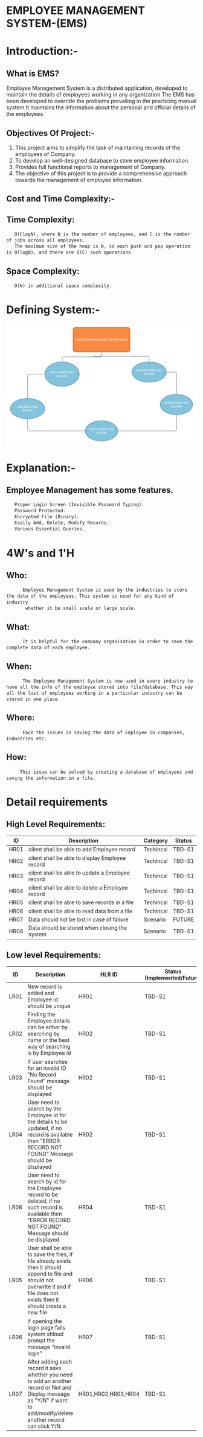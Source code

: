 # EMPLOYEE MANAGEMENT SYSTEM-(EMS)

# Introduction:-

## What is EMS?
Employee Management System is a distributed application, developed to maintain the details of employees working
in any organization The EMS has been developed to override the problems prevailing in the practicing manual 
system.It maintains the information about the personal and official details of the employees.

## Objectives Of Project:-

  1) This project aims to simplify the task of maintaining records of the employees of Company.
  2) To develop an well-designed database to store employee information.
  3) Provides full functional reports to management of Company.
  4) The objective of this project is to provide a comprehensive approach towards the management of employee information. 


## Cost and Time Complexity:-
  ## Time Complexity:
       O(Clog⁡N), where N is the number of employees, and C is the number of jobs across all employees.
       The maximum size of the heap is N, so each push and pop operation is O(log⁡N), and there are O(C) such operations.
  ## Space Complexity:
       O(N) in additional space complexity.

# Defining System:-

<img src="https://github.com/Sowmika26/Miniproject/blob/main/Requirements/system%20design.png">

# Explanation:-
  ## Employee Management has some features.

       Proper Login Screen (Invisible Password Typing).
       Password Protected.
       Encrypted File (Binary).
       Easily Add, Delete, Modify Records.
       Various Essential Queries.

# 4W's and 1'H
   
   ## Who:
          Employee Management System is used by the industries to store the data of the employees. This system is used for any kind of industry
           whether it be small scale or large scale.
    
   ## What:
          It is helpful for the company organisation in order to save the complete data of each employee.
   
   ## When:
          The Employee Management System is now used in every industry to have all the info of the employee stored into file/database. This way            all the list of employees working in a particular industry can be stored in one place
   
   ## Where:
          Face the issues in saving the data of Employee in companies, Industries etc.

   ## How:
         This issue can be solved by creating a database of employees and saving the information in a file.
         
       
# Detail requirements
## High Level Requirements: 
| ID | Description | Category | Status | 
| ----- | ----- | ------- | ---------|
| HR01 | cilent shall be able to add Employee record | Techincal | TBD-S1 | 
| HR02 | cilent shall be able to display Employee record | Techincal | TBD-S1 |
| HR03 | cilent shall be able to update a Employee record | Techincal | TBD-S1 |
| HR04 | cilent shall be able to delete a Employee record | Techincal | TBD-S1 |
| HR05 | cilent shall be able to save records in a file | Techincal | TBD-S1 |
| HR06 | cilent shall be able to read data from a file | Techincal | TBD-S1 |
| HR07 | Data should not be lost in case of faliure | Scenario | FUTURE |
| HR08 | Data should be stored when closing the system | Scenario | TBD-S1 |
##  Low level Requirements:
 
| ID | Description | HLR ID | Status (Implemented/Future) |
| ------ | --------- | ------ | ----- |
| LR01 | New record is added and Employee id should be unique| HR01 | TBD-S1 |
| LR02 | Finding the Employee details can be either by searching by name or the best way of searching is by Employee id | HR02 | TBD-S1 |
| LR03 | If user searches for an invalid ID "No Record Found" message should be displayed | HR02 | TBD-S1 |
| LR04 | User need to search by the Employee id for the details to be updated, if no record is available then "ERROR RECORD NOT FOUND" Message should be displayed | HR02 | TBD-S1 |
| LR06 | User need to search by id for the Employee record to be deleted, if no such record is available then "ERROR RECORD NOT FOUND" Message should be displayed | HR04 | TBD-S1 |
| LR05 | User shall be able to save the files, if file already exists then it should append to file and should not overwrite it and if file does not exists then it should create a new file | HR06 | TBD-S1 |
| LR06 | If opening the login page fails system shloud prompt the message "Invalid login" | HR07| TBD-S1 |
| LR07 | After adding each record  it asks whether you need to add an another record or Not and Display message as "Y/N" if want to add/modify/delete another record can click Y/N| HR01,HR02,HR03,HR04 | TBD-S1 |

